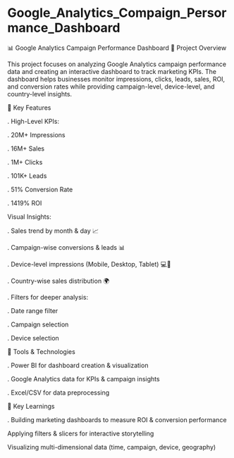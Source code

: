 # Google_Analytics_Compaign_Persormance_Dashboard
📊 Google Analytics Campaign Performance Dashboard
🔹 Project Overview

This project focuses on analyzing Google Analytics campaign performance data and creating an interactive dashboard to track marketing KPIs. The dashboard helps businesses monitor impressions, clicks, leads, sales, ROI, and conversion rates while providing campaign-level, device-level, and country-level insights.

🔹 Key Features

. High-Level KPIs:

. 20M+ Impressions

. 16M+ Sales

. 1M+ Clicks

. 101K+ Leads

. 51% Conversion Rate

. 1419% ROI

Visual Insights:

. Sales trend by month & day 📈

. Campaign-wise conversions & leads 📊

. Device-level impressions (Mobile, Desktop, Tablet) 💻📱

. Country-wise sales distribution 🌍

. Filters for deeper analysis:

. Date range filter

. Campaign selection

. Device selection

🔹 Tools & Technologies

. Power BI for dashboard creation & visualization

. Google Analytics data for KPIs & campaign insights

. Excel/CSV for data preprocessing

🔹 Key Learnings

. 
Building marketing dashboards to measure ROI & conversion performance

Applying filters & slicers for interactive storytelling

Visualizing multi-dimensional data (time, campaign, device, geography)
